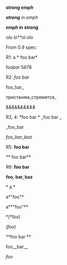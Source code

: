 ***strong emph***

***strong** in emph*

***emph* in strong**

*olo lo**ol olo*

From 0.9 spec:

R1: a * foo bar*

foo*bar*  5*6*78

R2: _foo bar_

foo_bar_

пристаням_стремятся_

&&&&&_&&&&&_

R3, 4: *foo bar * _foo bar _

_foo_bar

_foo_bar_baz_

R5: **foo bar**

** foo bar**

R6: __foo bar__

__foo, __bar__, baz__

* a *

a*"foo"*

a**"foo"**

*(*foo)

*(*foo*)*

**foo bar **

foo__bar__

*_foo_*

